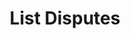 ---
title: List Disputes
excerpt: Retrieve a paginated, filtered list of Disputes
api:
  file: swagger.json
  operationId: post_api-v3-disputes
hidden: false
---